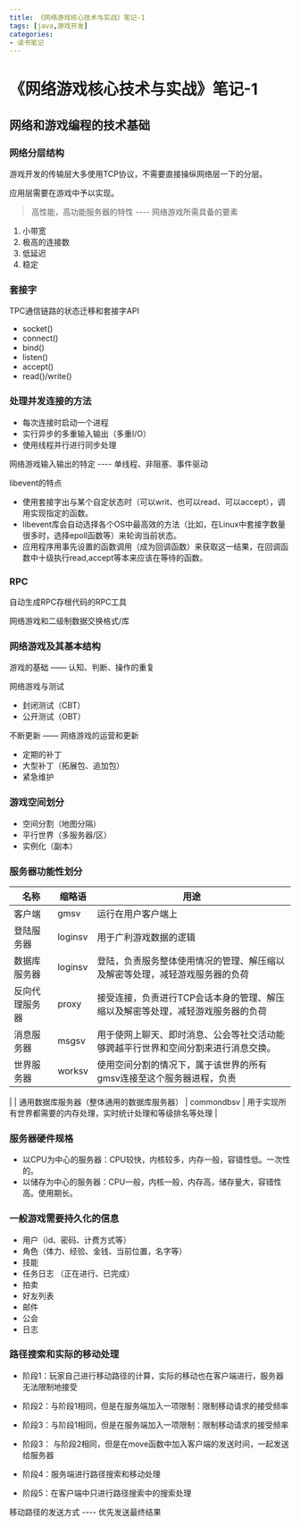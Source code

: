 ```yaml
---
title: 《网络游戏核心技术与实战》笔记-1
tags: [java,游戏开发]
categories:
- 读书笔记
---
```


# 《网络游戏核心技术与实战》笔记-1

## 网络和游戏编程的技术基础

### 网络分层结构

游戏开发的传输层大多使用TCP协议，不需要直接操纵网络层一下的分层。

应用层需要在游戏中予以实现。

>高性能，高功能服务器的特性 ---- 网络游戏所需具备的要素

1. 小带宽
2. 极高的连接数
3. 低延迟
4. 稳定

### 套接字

TPC通信链路的状态迁移和套接字API

* socket()
* connect()
* bind()
* listen()
* accept()
* read()/write()

### 处理并发连接的方法

* 每次连接时启动一个进程
* 实行异步的多重输入输出（多重I/O）
* 使用线程并行进行同步处理

 网络游戏输入输出的特定 ----  单线程、非阻塞、事件驱动

libevent的特点

* 使用套接字出与某个自定状态时（可以writ、也可以read、可以accept），调用实现指定的函数。
* libevent库会自动选择各个OS中最高效的方法（比如，在Linux中套接字数量很多时，选择epoll函数等）来轮询当前状态。
* 应用程序用事先设置的函数调用（成为回调函数）来获取这一结果，在回调函数中十级执行read,accept等本来应该在等待的函数。

### RPC

自动生成RPC存根代码的RPC工具

网络游戏和二级制数据交换格式/库

### 网络游戏及其基本结构

游戏的基础 —— 认知、判断、操作的重复

网络游戏与测试

* 封闭测试（CBT）
* 公开测试（OBT）

不断更新 —— 网络游戏的运营和更新

* 定期的补丁
* 大型补丁（拓展包、追加包）
* 紧急维护

### 游戏空间划分

* 空间分割（地图分隔）
* 平行世界（多服务器/区）
* 实例化（副本）

### 服务器功能性划分

| 名称 | 缩略语 | 用途 |
| --- | --- | --- |
| 客户端 | gmsv| 运行在用户客户端上 |
| 登陆服务器 | loginsv | 用于广利游戏数据的逻辑 |
| 数据库服务器 | loginsv | 登陆，负责服务整体使用情况的管理、解压缩以及解密等处理，减轻游戏服务器的负荷 |
| 反向代理服务器 | proxy | 接受连接，负责进行TCP会话本身的管理、解压缩以及解密等处理，减轻游戏服务器的负荷 |
| 消息服务器 | msgsv | 用于使网上聊天、即时消息、公会等社交活动能够跨越平行世界和空间分割来进行消息交换。|
| 世界服务器 | worksv | 使用空间分割的情况下，属于该世界的所有gmsv连接至这个服务器进程，负责
 |
| 通用数据库服务器（整体通用的数据库服务器） | commondbsv | 用于实现所有世界都需要的内存处理，实时统计处理和等级排名等处理 |

### 服务器硬件规格

* 以CPU为中心的服务器：CPU较快，内核较多，内存一般，容错性低。一次性的。
* 以储存为中心的服务器：CPU一般，内核一般，内存高，储存量大，容错性高。使用期长。

### 一般游戏需要持久化的信息

* 用户（id、密码、计费方式等）
* 角色（体力、经验、金钱、当前位置，名字等）
* 技能
* 任务日志 （正在进行、已完成）
* 拍卖
* 好友列表
* 邮件
* 公会
* 日志

### 路径搜索和实际的移动处理

* 阶段1：玩家自己进行移动路径的计算，实际的移动也在客户端进行，服务器无法限制地接受

* 阶段2：与阶段1相同，但是在服务端加入一项限制：限制移动请求的接受频率

* 阶段3：与阶段1相同，但是在服务端加入一项限制：限制移动请求的接受频率

* 阶段3： 与阶段2相同，但是在move函数中加入客户端的发送时间，一起发送给服务器

* 阶段4：服务端进行路径搜索和移动处理

* 阶段5：在客户端中只进行路径搜索中的搜索处理

移动路径的发送方式 ---- 优先发送最终结果














